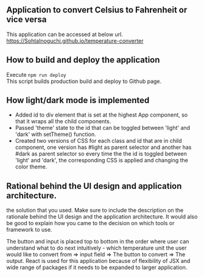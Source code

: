 ## Application to convert Celsius to Fahrenheit or vice versa
This application can be accessed at below url.<br/>
https://SohtaInoguchi.github.io/temperature-converter


## How to build and deploy the application
Execute `npm run deploy`<br/>
This script builds production build and deploy to Github page.


## How light/dark mode is implemented
- Added id to div element that is set at the highest App component, so that it wraps all the child components.
- Passed 'theme' state to the id that can be toggled between 'light' and 'dark' with setTheme() function.
- Created two versions of CSS for each class and id that are in child component, one version has #light as parent selector and another has #dark as parent selector so every time the the id is toggled between 'light' and 'dark', the corresponding CSS is applied and changing the color theme.


## Rational behind the UI design and application architecture.
the solution that you used. Make sure to include the description on the rationale behind the UI design and the application architecture. It would also be good to explain how you came to the decision on which tools or framework to use.

The button and input is placed top to bottom in the order where user can understand what to do next intuitively - which temperature unit the user would like to convert from => input field => The button to convert => The output.
React is used for this application because of flexibility of JSX and wide range of packages if it needs to be expanded to larger application.
